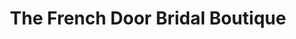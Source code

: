 ---
title: "The French Door Bridal Boutique"
url: /sioux-falls/the-french-door-bridal-boutique/
shop: Kleidung
---